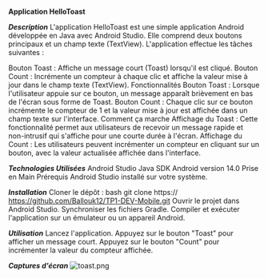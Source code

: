 **Application HelloToast**

**_Description_**
L'application HelloToast est une simple application Android développée en Java avec Android Studio. Elle comprend deux boutons principaux et un champ texte (TextView). L'application effectue les tâches suivantes :

Bouton Toast : Affiche un message court (Toast) lorsqu'il est cliqué.
Bouton Count : Incrémente un compteur à chaque clic et affiche la valeur mise à jour dans le champ texte (TextView).
Fonctionnalités
Bouton Toast : Lorsque l'utilisateur appuie sur ce bouton, un message apparaît brièvement en bas de l'écran sous forme de Toast.
Bouton Count : Chaque clic sur ce bouton incrémente le compteur de 1 et la valeur mise à jour est affichée dans un champ texte sur l'interface.
Comment ça marche
Affichage du Toast : Cette fonctionnalité permet aux utilisateurs de recevoir un message rapide et non-intrusif qui s'affiche pour une courte durée à l'écran.
Affichage du Count : Les utilisateurs peuvent incrémenter un compteur en cliquant sur un bouton, avec la valeur actualisée affichée dans l'interface.

**_Technologies Utilisées_**
Android Studio
Java
SDK Android version 14.0
Prise en Main
Prérequis
Android Studio installé sur votre système.

**_Installation_**
Cloner le dépôt :
bash
git clone https:// https://github.com/Ballouk12/TP1-DEV-Mobile.git
Ouvrir le projet dans Android Studio.
Synchroniser les fichiers Gradle.
Compiler et exécuter l'application sur un émulateur ou un appareil Android.

**_Utilisation_**
Lancez l'application.
Appuyez sur le bouton "Toast" pour afficher un message court.
Appuyez sur le bouton "Count" pour incrémenter la valeur du compteur affichée.

**_Captures d'écran_**
![toast.png](..%2F..%2FTP1-Rapport%2FTP%21-Assets%2Ftoast.png)